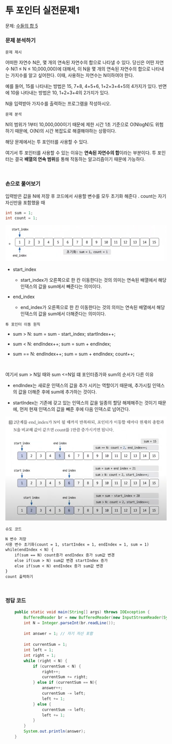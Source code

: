 # 투 포인터 실전문제1

문제:  [수들의 합 5](https://www.acmicpc.net/problem/2018)

### 문제 분석하기

`문제 제시`

어떠한 자연수 N은, 몇 개의 연속된 자연수의 합으로 나타낼 수 있다. 당신은 어떤 자연수 N(1 ≤ N ≤ 10,000,000)에 대해서, 이 N을 몇 개의 연속된 자연수의 합으로 나타내는 가지수를 알고 싶어한다. 이때, 사용하는 자연수는 N이하여야 한다.

예를 들어, 15를 나타내는 방법은 15, 7+8, 4+5+6, 1+2+3+4+5의 4가지가 있다. 반면에 10을 나타내는 방법은 10, 1+2+3+4의 2가지가 있다.

N을 입력받아 가지수를 출력하는 프로그램을 작성하시오.

`문제 분석`

N의 범위가 1부터 10,000,000이기 때문에 제한 시간 1초 기준으로 O(NlogN)도 위험하기 때문에, O(N)의 시간 복잡도로 해결해야하는 상황이다.

해당 문제에서는 투 포인터를 사용할 수 있다.

여기서 투 포인터를 사용할 수 있는 이유는 **연속된 자연수의 합**이라는 부분이다. 투 포인터는 결국 **배열의 연속 범위**를 통해 작동하는 알고리즘이기 때문에 가능하다.

<br>

### 손으로 풀어보기

입력받은 값을 N에 저장 후 코드에서 사용할 변수를 모두 초기화 해준다 .
count는 자기 자신만을 포함했을 때 

```java
int sum = 1;
int count = 1;
```

![](../../assets/two-pointer-example1.png)

- start_index
  
  - start_index가 오른쪽으로 한 칸 이동한다는 것의 의미는 연속된 배열에서 해당 인덱스의 값을 sum에서 빼준다는 의미이다.

- end_index
  
  - end_index가 오른쪽으로 한 칸 이동한다는 것의 의미는 연속된 배열에서 해당 인덱스의 값을 sum에서 더해준다는 의미이다.

`투 포인터 이동 원칙`

- sum > N: sum = sum  - start_index; startIndex++;

- sum < N: endIndex++; sum = sum  + endIndex;

- sum == N: endIndex++; sum = sum + endIndex; count++;

<br>

여기서 sum > N일 때와 sum <=N일 떄 포인터증가와 sum의 순서가 다른 이유

- endIndex는 새로운 인덱스의 값을 추가 시키는 역할이기 때문에, 추가시킬 인덱스의 값을 더해준 후에 sum에 추가하는 것이다.

- startIndex는 기존에 갖고 있는 인덱스의 값을 일종의 할당 해제해주는 것이기 때문에, 먼저 현재 인덱스의 값을 빼준 후에 다음 인덱스로 넘어간다. 

![](../../assets/two-pointer-example2.png)

`슈도 코드`

```
N 변수 저장
사용 변수 초기화(count = 1, startIndex = 1, endIndex = 1, sum = 1)
while(endIndex < N) {
    if(sum == N) count증가 endIndex 증가 sum값 변경
    else if(sum > N) sum값 변경 startIndex 증가
    else if(sum < N) endIndex 증가 sum값 변경
}
count 출력하기
```

<br>

### 정답 코드

```java
    public static void main(String[] args) throws IOException {
        BufferedReader br = new BufferedReader(new InputStreamReader(System.in));
        int N = Integer.parseInt(br.readLine());

        int answer = 1; // 자기 자신 포함

        int currentSum = 1;
        int left = 1;
        int right = 1;
        while (right < N) {
            if (currentSum < N) {
                right++;
                currentSum += right;
            } else if (currentSum == N){
                answer++;
                currentSum -= left;
                left += 1;
            } else {
                currentSum -= left;
                left += 1;
            }
        }
        System.out.println(answer);
    }
```
